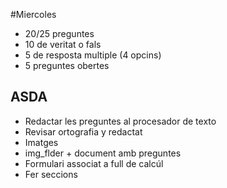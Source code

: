 #Miercoles
- 20/25 preguntes
- 10 de veritat o fals
- 5 de resposta multiple (4 opcins)
- 5 preguntes obertes
## ASDA
- Redactar les preguntes al procesador de texto
- Revisar ortografia y redactat
- Imatges
- img_flder + document amb preguntes
- Formulari associat a full de calcúl
- Fer seccions
